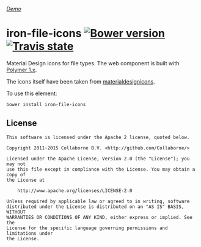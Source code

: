 _[Demo](http://collaborne.github.io/iron-file-icons/components/iron-file-icons/demo/)_


iron-file-icons [![Bower version](https://badge.fury.io/bo/iron-file-icons.svg)](http://badge.fury.io/bo/iron-file-icons) [![Travis state](https://travis-ci.org/Collaborne/iron-file-icons.svg?branch=master)](https://travis-ci.org/Collaborne/iron-file-icons)
=========

Material Design icons for file types. The web component is built with [Polymer 1.x](https://www.polymer-project.org).

The icons itself have been taken from [materialdesignicons](https://materialdesignicons.com/).

To use this element:

`bower install iron-file-icons`


## License

    This software is licensed under the Apache 2 license, quoted below.

    Copyright 2011-2015 Collaborne B.V. <http://github.com/Collaborne/>

    Licensed under the Apache License, Version 2.0 (the "License"); you may not
    use this file except in compliance with the License. You may obtain a copy of
    the License at

        http://www.apache.org/licenses/LICENSE-2.0

    Unless required by applicable law or agreed to in writing, software
    distributed under the License is distributed on an "AS IS" BASIS, WITHOUT
    WARRANTIES OR CONDITIONS OF ANY KIND, either express or implied. See the
    License for the specific language governing permissions and limitations under
    the License.
